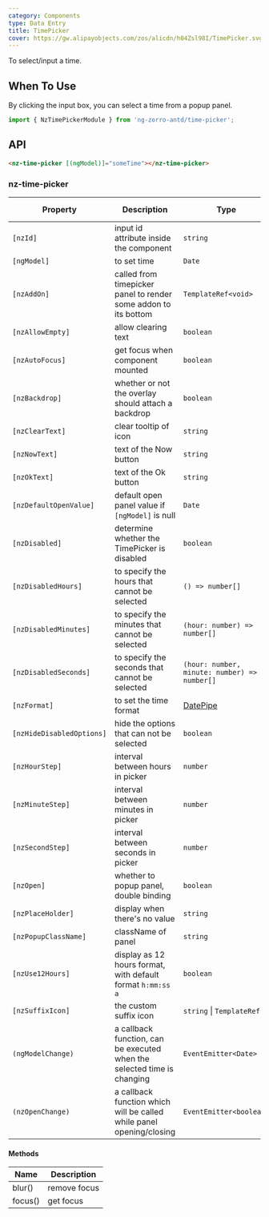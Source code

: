 ```yaml
---
category: Components
type: Data Entry
title: TimePicker
cover: https://gw.alipayobjects.com/zos/alicdn/h04Zsl98I/TimePicker.svg
---
```


To select/input a time.

## When To Use

By clicking the input box, you can select a time from a popup panel.

```ts
import { NzTimePickerModule } from 'ng-zorro-antd/time-picker';
```

## API

```html
<nz-time-picker [(ngModel)]="someTime"></nz-time-picker>
```

### nz-time-picker

| Property | Description | Type | Default | Global Config |
| -------- | ----------- | ---- | ------- | ------------- |
| `[nzId]` | input id attribute inside the component| `string` | - |
| `[ngModel]` | to set time | `Date` | - |
| `[nzAddOn]` | called from timepicker panel to render some addon to its bottom | `TemplateRef<void>` | - |
| `[nzAllowEmpty]` | allow clearing text | `boolean` | `true` | ✅ |
| `[nzAutoFocus]` | get focus when component mounted | `boolean` | `false` |
| `[nzBackdrop]` | whether or not the overlay should attach a backdrop | `boolean` | `false` |
| `[nzClearText]` | clear tooltip of icon | `string` | `'clear'` | ✅ |
| `[nzNowText]` | text of the Now button  | `string` | `'Now'` | ✅ |
| `[nzOkText]` | text of the Ok button | `string` | `'Ok'` | ✅ |
| `[nzDefaultOpenValue]` | default open panel value if `[ngModel]` is null | `Date` | `new Date()` |
| `[nzDisabled]` | determine whether the TimePicker is disabled | `boolean` | `false` |
| `[nzDisabledHours]` | to specify the hours that cannot be selected | `() => number[]` | - |
| `[nzDisabledMinutes]` | to specify the minutes that cannot be selected | `(hour: number) => number[]` | - |
| `[nzDisabledSeconds]` | to specify the seconds that cannot be selected | `(hour: number, minute: number) => number[]` | - |
| `[nzFormat]` | to set the time format | [DatePipe](https://angular.io/api/common/DatePipe) | `"HH:mm:ss"` | ✅ |
| `[nzHideDisabledOptions]` | hide the options that can not be selected | `boolean` | `false` |
| `[nzHourStep]` | interval between hours in picker | `number` | `1` | ✅ |
| `[nzMinuteStep]` | interval between minutes in picker | `number` | `1` | ✅ |
| `[nzSecondStep]` | interval between seconds in picker | `number` | `1` | ✅ |
| `[nzOpen]` | whether to popup panel, double binding | `boolean` | `false` |
| `[nzPlaceHolder]` | display when there's no value | `string` | `"Select a time"` |
| `[nzPopupClassName]` | className of panel | `string` | `''` | ✅ |
| `[nzUse12Hours]` | display as 12 hours format, with default format `h:mm:ss a` | `boolean` | `false` | ✅ |
| `[nzSuffixIcon]` | the custom suffix icon | `string` \| `TemplateRef` | - | ✅ |
| `(ngModelChange)` | a callback function, can be executed when the selected time is changing | `EventEmitter<Date>` | - |
| `(nzOpenChange)` | a callback function which will be called while panel opening/closing | `EventEmitter<boolean>` | - |


#### Methods

| Name | Description |
| ---- | ----------- |
| blur() | remove focus |
| focus() | get focus |
